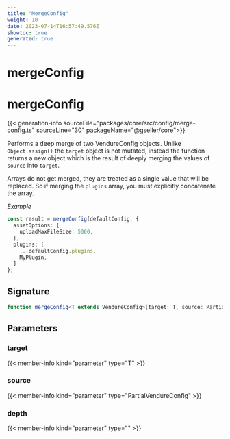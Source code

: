 ```yaml
---
title: "MergeConfig"
weight: 10
date: 2023-07-14T16:57:49.576Z
showtoc: true
generated: true
---
```

<!-- This file was generated from the Vendure source. Do not modify. Instead, re-run the "docs:build" script -->

# mergeConfig
<div class="symbol">


# mergeConfig

{{< generation-info sourceFile="packages/core/src/config/merge-config.ts" sourceLine="30" packageName="@gseller/core">}}

Performs a deep merge of two VendureConfig objects. Unlike `Object.assign()` the `target` object is
not mutated, instead the function returns a new object which is the result of deeply merging the
values of `source` into `target`.

Arrays do not get merged, they are treated as a single value that will be replaced. So if merging the
`plugins` array, you must explicitly concatenate the array.

*Example*

```TypeScript
const result = mergeConfig(defaultConfig, {
  assetOptions: {
    uploadMaxFileSize: 5000,
  },
  plugins: [
    ...defaultConfig.plugins,
    MyPlugin,
  ]
};
```

## Signature

```TypeScript
function mergeConfig<T extends VendureConfig>(target: T, source: PartialVendureConfig, depth:  = 0): T
```
## Parameters

### target

{{< member-info kind="parameter" type="T" >}}

### source

{{< member-info kind="parameter" type="PartialVendureConfig" >}}

### depth

{{< member-info kind="parameter" type="" >}}

</div>
